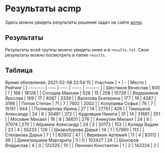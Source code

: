 # Результаты acmp
Здесь можно увидеть результаты решения задач на сайте [acmp](https://acmp.ru). 

## Результаты
Результаты всей группы можно увидеть ниже и в `results.txt`.
Свои результаты можно посмотреть в папке `results`.

## Таблица
Время обновления: 2021-02-08 22:54:15
| Участник | +    | -    | Место | Рейтинг |
| -------- | ---- | ---- | ----- | ------- |
| Шестаков Вячеслав | 600 | 1 | 166 | 18128 |
| Соседов Максим | 528 | 15 | 258 | 15739 |
| Ведерников Ярослав | 169 | 17 | 4087 | 3339 |
| Вахитова Екатерина | 177 | 19 | 4287 | 3196 |
| Попов Степан | 71 | 7 | 7402 | 2002 |
| Колупаева Софья | 76 | 7 | 15151 | 944 |
| Поликарпова Ирина | 27 | 14 | 27751 | 429 |
| Тимошков Александр | 34 | 6 | 30481 | 372 |
| Кудрявцев Никита | 31 | 14 | 31681 | 351 |
| Москвин Михаил | 16 | 8 | 36631 | 276 |
| Аникутин Михаил | 24 | 8 | 37074 | 270 |
| Абрамов Александр | 24 | 2 | 50173 | 153 |
| Коляда Вадим | 23 | 4 | 55233 | 126 |
| Шкаробурова Дарья | 14 | 1 | 57980 | 113 |
| Степанова Дарья | 7 | 1 | 82602 | 47 |
| Веревкин Артемий | 11 | 4 | 83112 | 46 |
| Димитришина Маргарита | 3 | 0 | 102427 | 24 |
| Шоноров Владислав | 4 | 0 | 122325 | 10 |
| Леонкин Константин | 1 | 2 | 142224 | 2 |

